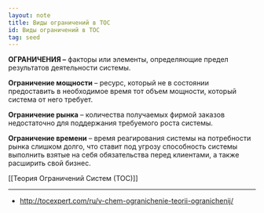 ```yaml
---
layout: note
title: Виды ограничений в ТОС
id: Виды ограничений в ТОС
tag: seed
---
```

**ОГРАНИЧЕНИЯ –** факторы или элементы, определяющие предел результатов деятельности системы.

**Ограничение мощности** – ресурс, который не в состоянии предоставить в необходимое время тот объем мощности, который система от него требует.

**Ограничение рынка** – количества получаемых фирмой заказов недостаточно для поддержания требуемого роста системы.

**Ограничение времени** – время реагирования системы на потребности рынка слишком долго, что ставит под угрозу способность системы выполнить взятые на себя обязательства перед клиентами, а также расширить свой бизнес.
  
[[Теория Ограничений Систем (ТОС)]]    













___
- http://tocexpert.com/ru/v-chem-ogranichenie-teorii-ogranichenij/  

